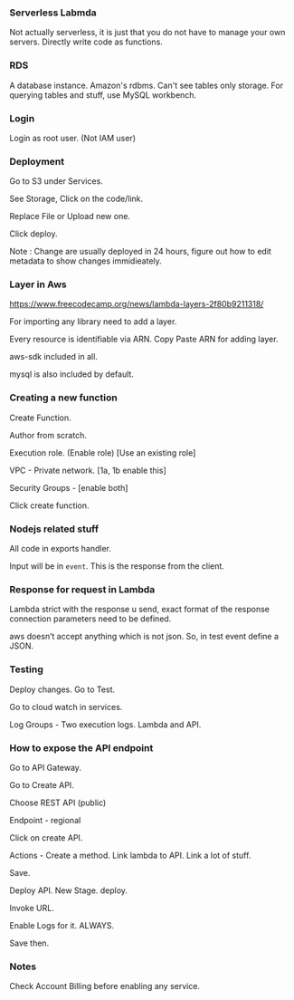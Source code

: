### Serverless Labmda

Not actually serverless, it is just that you do not have to manage your own servers. Directly write code as functions.

### RDS

A database instance. Amazon's rdbms. Can't see tables only storage. For querying tables and stuff, use MySQL workbench.

### Login

Login as root user. (Not IAM user)

### Deployment

Go to S3 under Services.

See Storage, Click on the code/link.

Replace File or Upload new one.

Click deploy.

Note : Change are usually deployed in 24 hours, figure out how to edit metadata to show changes immidieately.

### Layer in Aws

https://www.freecodecamp.org/news/lambda-layers-2f80b9211318/

For importing any library need to add a layer.

Every resource is identifiable via ARN. Copy Paste ARN for adding layer.

aws-sdk included in all.

mysql is also included by default.

### Creating a new function

Create Function.

Author from scratch.

Execution role. (Enable role) [Use an existing role]

VPC - Private network. [1a, 1b enable this]

Security Groups - [enable both]

Click create function.

### Nodejs related stuff

All code in exports handler.

Input will be in `event`. This is the response from the client.

### Response for request in Lambda

Lambda strict with the response u send, exact format of the response connection parameters need to be defined. 

aws doesn’t accept anything which is not json. So, in test event define a JSON.

### Testing

Deploy changes. Go to Test.

Go to cloud watch in services.

Log Groups - Two execution logs. Lambda and API. 

### How to expose the API endpoint

Go to API Gateway.

Go to Create API.

Choose REST API (public)

Endpoint - regional 

Click on create API.

Actions - Create a method. Link lambda to API. Link a lot of stuff.  

Save.

Deploy API. New Stage. deploy. 

Invoke URL. 

Enable Logs for it. ALWAYS. 

Save then.

### Notes

Check Account Billing before enabling any service.











